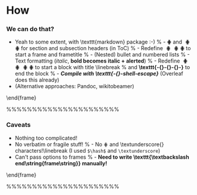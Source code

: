 # How 

### We can do that?

* Yeah to some extent, with \texttt{markdown} package :-)
  % - __$\hash$__ and __$\hash\hash$__ for section and subsection headers (in ToC)
  % - Redefine __$\hash\hash\hash$__ to start a frame and frametitle
  %  - (Nested) bullet and numbered lists
  %  - Text formatting (*italic*, **bold becomes italic + alerted**) 
  %  - Redefine __$\hash\hash\hash\hash$__ to start a block with title \linebreak
  %        and __\texttt{-{}-{}-{}-}__ to end the block
  %  - ___Compile with \texttt{-{}-shell-escape}___ (Overleaf does this already)
* (Alternative approaches: Pandoc, wikitobeamer)

\end{frame}

%%%%%%%%%%%%%%%%%%%%%%

### Caveats

- Nothing too complicated! 
- No verbatim or fragile stuff!
% - No $\hash$ and \textunderscore{} characters!\linebreak  (I used `$\hash$` and `\textunderscore`)
- Can't pass options to frames
% - __Need to write \texttt{\textbackslash end\string{frame\string}} manually!__

\end{frame}

%%%%%%%%%%%%%%%%%%%%%%